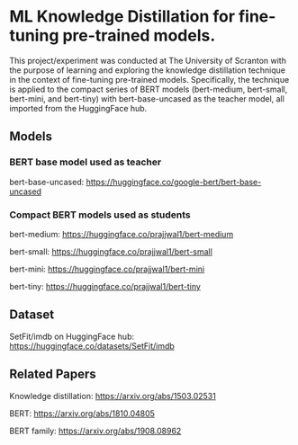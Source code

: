 
# ML Knowledge Distillation for fine-tuning pre-trained models.
This project/experiment was conducted at The University of Scranton with the purpose of learning and exploring the knowledge distillation technique 
in the context of fine-tuning pre-trained models. Specifically, the technique is applied to the compact series of BERT models 
(bert-medium, bert-small, bert-mini, and bert-tiny) with bert-base-uncased as the teacher model, all imported from the HuggingFace hub.

## Models

### BERT base model used as teacher
bert-base-uncased: https://huggingface.co/google-bert/bert-base-uncased

### Compact BERT models used as students
bert-medium: https://huggingface.co/prajjwal1/bert-medium

bert-small: https://huggingface.co/prajjwal1/bert-small

bert-mini: https://huggingface.co/prajjwal1/bert-mini

bert-tiny: https://huggingface.co/prajjwal1/bert-tiny

## Dataset
SetFit/imdb on HuggingFace hub: https://huggingface.co/datasets/SetFit/imdb

## Related Papers
Knowledge distillation: https://arxiv.org/abs/1503.02531

BERT: https://arxiv.org/abs/1810.04805

BERT family: https://arxiv.org/abs/1908.08962
